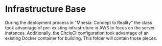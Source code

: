 # Infrastructure Base

During the deployment process in "Mnesia: Concept to Reality" the class took advantage of pre-existing infrastruture in AWS to focus on the server instances. Additionally, the CircleCI configuration took advantage of an existing Docker container for building. This folder will contain those pieces.